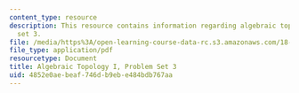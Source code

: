 ```yaml
---
content_type: resource
description: This resource contains information regarding algebraic topology I, problem
  set 3.
file: /media/https%3A/open-learning-course-data-rc.s3.amazonaws.com/18-905-algebraic-topology-i-fall-2016/4852e0aebeaf746db9ebe484bdb767aa_MIT18_905F16_pset3.pdf
file_type: application/pdf
resourcetype: Document
title: Algebraic Topology I, Problem Set 3
uid: 4852e0ae-beaf-746d-b9eb-e484bdb767aa
---
```

